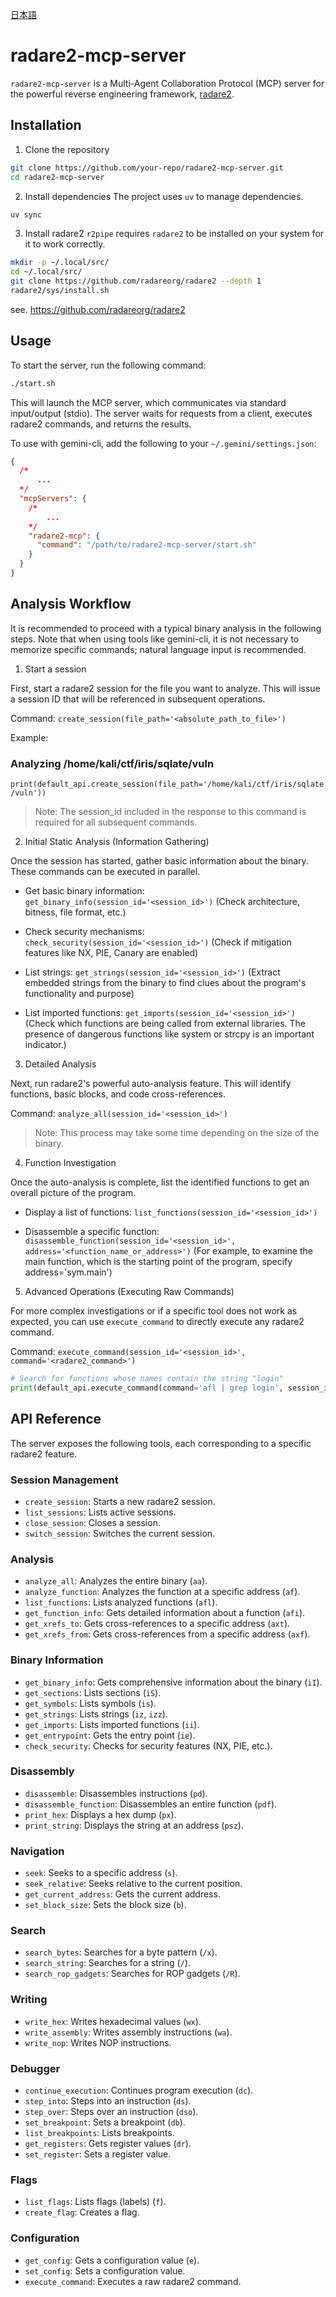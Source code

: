 [日本語](README.md)

# radare2-mcp-server

`radare2-mcp-server` is a Multi-Agent Collaboration Protocol (MCP) server for the powerful reverse engineering framework, [radare2](https://github.com/radare/radare2).

## Installation

1.  Clone the repository
```bash
git clone https://github.com/your-repo/radare2-mcp-server.git
cd radare2-mcp-server
```

2.  Install dependencies
The project uses `uv` to manage dependencies.

```bash
uv sync
```

3.  Install radare2
`r2pipe` requires `radare2` to be installed on your system for it to work correctly.

```bash
mkdir -p ~/.local/src/
cd ~/.local/src/
git clone https://github.com/radareorg/radare2 --depth 1
radare2/sys/install.sh
```

see. https://github.com/radareorg/radare2

## Usage

To start the server, run the following command:

```bash
./start.sh
```

This will launch the MCP server, which communicates via standard input/output (stdio).
The server waits for requests from a client, executes radare2 commands, and returns the results.

To use with gemini-cli, add the following to your `~/.gemini/settings.json`:

```json
{
  /*
      ...
  */
  "mcpServers": {
    /*
        ...
    */
    "radare2-mcp": {
      "command": "/path/to/radare2-mcp-server/start.sh"
    }
  }
}
```

## Analysis Workflow

It is recommended to proceed with a typical binary analysis in the following steps.
Note that when using tools like gemini-cli, it is not necessary to memorize specific commands; natural language input is recommended.

1. Start a session

First, start a radare2 session for the file you want to analyze. This will issue a session ID that will be referenced in subsequent operations.

Command:
`create_session(file_path='<absolute_path_to_file>')`

Example:

 ### Analyzing /home/kali/ctf/iris/sqlate/vuln
 `print(default_api.create_session(file_path='/home/kali/ctf/iris/sqlate/vuln'))`
> Note: The session_id included in the response to this command is required for all subsequent commands.

2. Initial Static Analysis (Information Gathering)

Once the session has started, gather basic information about the binary. These commands can be executed in parallel.

 * Get basic binary information:
    `get_binary_info(session_id='<session_id>')`
    (Check architecture, bitness, file format, etc.)

 * Check security mechanisms:
    `check_security(session_id='<session_id>')`
    (Check if mitigation features like NX, PIE, Canary are enabled)

 * List strings:
    `get_strings(session_id='<session_id>')`
    (Extract embedded strings from the binary to find clues about the program's functionality and purpose)

 * List imported functions:
    `get_imports(session_id='<session_id>')`
    (Check which functions are being called from external libraries. The presence of dangerous functions like system or strcpy is an important indicator.)

3. Detailed Analysis

Next, run radare2's powerful auto-analysis feature. This will identify functions, basic blocks, and code cross-references.

Command:
`analyze_all(session_id='<session_id>')`

> Note: This process may take some time depending on the size of the binary.

4. Function Investigation

Once the auto-analysis is complete, list the identified functions to get an overall picture of the program.

 * Display a list of functions:
    `list_functions(session_id='<session_id>')`

 * Disassemble a specific function:
    `disassemble_function(session_id='<session_id>', address='<function_name_or_address>')`
    (For example, to examine the main function, which is the starting point of the program, specify address='sym.main')

5. Advanced Operations (Executing Raw Commands)

For more complex investigations or if a specific tool does not work as expected, you can use `execute_command` to directly execute any radare2 command.

Command:
`execute_command(session_id='<session_id>', command='<radare2_command>')`

 ```python
 # Search for functions whose names contain the string "login"
 print(default_api.execute_command(command='afl | grep login', session_id='...'))
 ```

## API Reference

The server exposes the following tools, each corresponding to a specific radare2 feature.

### Session Management

-   `create_session`: Starts a new radare2 session.
-   `list_sessions`: Lists active sessions.
-   `close_session`: Closes a session.
-   `switch_session`: Switches the current session.

### Analysis

-   `analyze_all`: Analyzes the entire binary (`aa`).
-   `analyze_function`: Analyzes the function at a specific address (`af`).
-   `list_functions`: Lists analyzed functions (`afl`).
-   `get_function_info`: Gets detailed information about a function (`afi`).
-   `get_xrefs_to`: Gets cross-references to a specific address (`axt`).
-   `get_xrefs_from`: Gets cross-references from a specific address (`axf`).

### Binary Information

-   `get_binary_info`: Gets comprehensive information about the binary (`iI`).
-   `get_sections`: Lists sections (`iS`).
-   `get_symbols`: Lists symbols (`is`).
-   `get_strings`: Lists strings (`iz`, `izz`).
-   `get_imports`: Lists imported functions (`ii`).
-   `get_entrypoint`: Gets the entry point (`ie`).
-   `check_security`: Checks for security features (NX, PIE, etc.).

### Disassembly

-   `disassemble`: Disassembles instructions (`pd`).
-   `disassemble_function`: Disassembles an entire function (`pdf`).
-   `print_hex`: Displays a hex dump (`px`).
-   `print_string`: Displays the string at an address (`psz`).

### Navigation

-   `seek`: Seeks to a specific address (`s`).
-   `seek_relative`: Seeks relative to the current position.
-   `get_current_address`: Gets the current address.
-   `set_block_size`: Sets the block size (`b`).

### Search

-   `search_bytes`: Searches for a byte pattern (`/x`).
-   `search_string`: Searches for a string (`/`).
-   `search_rop_gadgets`: Searches for ROP gadgets (`/R`).

### Writing

-   `write_hex`: Writes hexadecimal values (`wx`).
-   `write_assembly`: Writes assembly instructions (`wa`).
-   `write_nop`: Writes NOP instructions.

### Debugger

-   `continue_execution`: Continues program execution (`dc`).
-   `step_into`: Steps into an instruction (`ds`).
-   `step_over`: Steps over an instruction (`dso`).
-   `set_breakpoint`: Sets a breakpoint (`db`).
-   `list_breakpoints`: Lists breakpoints.
-   `get_registers`: Gets register values (`dr`).
-   `set_register`: Sets a register value.

### Flags

-   `list_flags`: Lists flags (labels) (`f`).
-   `create_flag`: Creates a flag.

### Configuration

-   `get_config`: Gets a configuration value (`e`).
-   `set_config`: Sets a configuration value.
-  `execute_command`: Executes a raw radare2 command.
